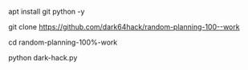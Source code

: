 apt install git python -y
 
git clone https://github.com/dark64hack/random-planning-100--work

cd random-planning-100%-work

python dark-hack.py
